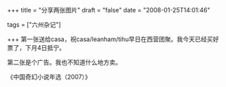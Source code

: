 +++
title = "分享两张图片"
draft = "false"
date = "2008-01-25T14:01:46"

tags = ["六州杂记"]

+++
第一张送给casa，祝casa/leanham/tihu早日在西营团聚。我今天已经买好票了，下月4日抵宁。


第二张是个广告。我也不知道什么地方卖。

《中国奇幻小说年选（2007）》


  
